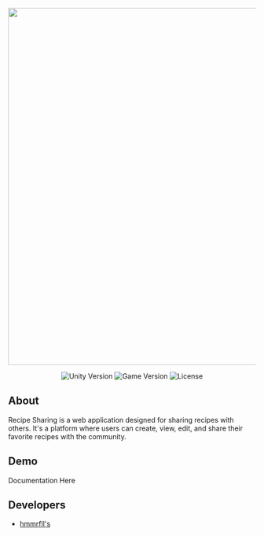 <p align="center">
      <img src="https://i.ibb.co/bK9mFdb/DALL-E-2024-03-04-12-13-40-Create-a-banner-for-a-project-titled.webp" width="726">
</p>
<p align="center">
   <img src="https://img.shields.io/badge/Spring%20Boot-3.0.0-green" alt="Unity Version">
   <img src="https://img.shields.io/badge/Node.js-v21.6.2-brightgreen" alt="Game Version">
   <img src="https://img.shields.io/badge/Angular%20CLI-17.2.0-red" alt="License">
</p>

## About
Recipe Sharing is a web application designed for sharing recipes with others. It's a platform where users can create, view, edit, and share their favorite recipes with the community.
## Demo
Documentation Here
## Developers
- [hmmrfll's](https://github.com/hmmrfll)
